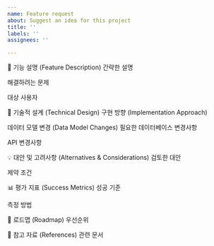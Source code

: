```yaml
---
name: Feature request
about: Suggest an idea for this project
title: ''
labels: ''
assignees: ''

---
```


🚀 기능 설명 (Feature Description)
간략한 설명
<!-- 이 기능이 무엇인지 간략하게 설명해주세요 -->
해결하려는 문제
<!-- 이 기능이 해결하려는 문제나 필요성을 설명해주세요 -->
대상 사용자
<!-- 이 기능이 주로 어떤 사용자를 위한 것인지 설명해주세요 -->
📝 기술적 설계 (Technical Design)
구현 방향 (Implementation Approach)
<!-- 간략한 구현 방향을 적어주세요 -->
데이터 모델 변경 (Data Model Changes)
필요한 데이터베이스 변경사항
<!-- 새로운 테이블, 필드 또는 관계가 필요한지 설명해주세요 -->
API 변경사항
<!-- 필요한 새로운 API 엔드포인트나 기존 API의 변경사항을 설명해주세요 -->
💡 대안 및 고려사항 (Alternatives & Considerations)
검토한 대안
<!-- 고려했던 다른 접근 방식과 그것을 선택하지 않은 이유를 설명해주세요 -->
제약 조건
<!-- 구현 시 고려해야 할 제약 조건이나 한계를 설명해주세요 -->
📊 평가 지표 (Success Metrics)
성공 기준
<!-- 이 기능이 성공적으로 구현되었다고 판단할 수 있는 기준을 설명해주세요 -->
측정 방법
<!-- 이 기능의 효과를 어떻게 측정할 계획인지 설명해주세요 -->
📅 로드맵 (Roadmap)
우선순위
<!-- 이 기능의 우선순위와 다른 작업과의 관계를 설명해주세요 -->
📌 참고 자료 (References)
관련 문서
<!-- 이 기능과 관련된 문서, 리서치, 디자인 문서 등의 링크를 추가해주세요 -->
